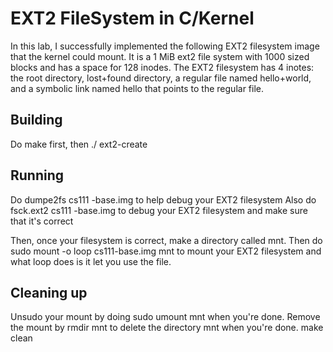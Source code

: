 # EXT2 FileSystem in C/Kernel

In this lab, I successfully implemented the following EXT2 filesystem image that the kernel could mount. It is a 1 MiB ext2
file system with 1000 sized blocks and has a space for 128 inodes. The EXT2 filesystem has 4 inotes: the root directory,
lost+found directory, a regular file named hello+world, and a symbolic link named hello that points to the regular file.

## Building

Do make first, then ./ ext2-create

## Running

Do dumpe2fs cs111 -base.img to help debug your EXT2 filesystem
Also do fsck.ext2 cs111 -base.img to debug your EXT2 filesystem and make sure that it's correct

Then, once your filesystem is correct, make a directory called mnt. Then do sudo mount -o loop cs111-base.img mnt to
mount your EXT2 filesystem and what loop does is it let you use the file.

## Cleaning up

Unsudo your mount by doing sudo umount mnt when you're done.
Remove the mount by rmdir mnt to delete the directory mnt when you're done.
make clean
